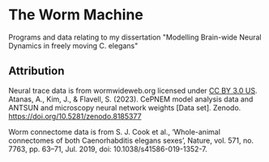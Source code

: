 # The Worm Machine

Programs and data relating to my dissertation "Modelling Brain-wide Neural Dynamics in freely moving C. elegans"

## Attribution

Neural trace data is from wormwideweb.org licensed under [CC BY 3.0 US](https://creativecommons.org/licenses/by/3.0/us/). Atanas, A., Kim, J., & Flavell, S. (2023). CePNEM model analysis data and ANTSUN and microscopy neural network weights [Data set]. Zenodo. https://doi.org/10.5281/zenodo.8185377

Worm connectome data is from S. J. Cook et al., ‘Whole-animal connectomes of both Caenorhabditis elegans sexes’, Nature, vol. 571, no. 7763, pp. 63–71, Jul. 2019, doi: 10.1038/s41586-019-1352-7.